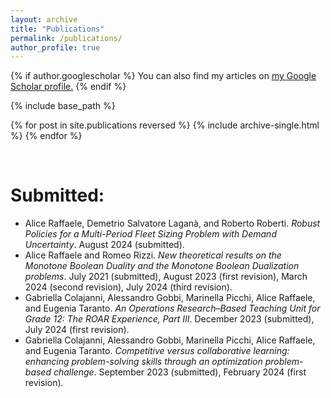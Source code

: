 ```yaml
---
layout: archive
title: "Publications"
permalink: /publications/
author_profile: true
---
```

{% if author.googlescholar %}
  You can also find my articles on <u><a href="{{author.googlescholar}}">my Google Scholar profile</a>.</u>
{% endif %}

{% include base_path %}

{% for post in site.publications reversed %}
  {% include archive-single.html %}
{% endfor %}

&nbsp;

# Submitted:
- Alice Raffaele, Demetrio Salvatore Laganà, and Roberto Roberti. *Robust Policies for a Multi-Period Fleet Sizing Problem with Demand Uncertainty*. August 2024 (submitted).
- Alice Raffaele and Romeo Rizzi. *New theoretical results on the Monotone Boolean Duality and the Monotone Boolean Dualization problems*. July 2021 (submitted), August 2023 (first revision), March 2024 (second revision), July 2024 (third revision).
- Gabriella Colajanni, Alessandro Gobbi, Marinella Picchi, Alice Raffaele, and Eugenia Taranto. *An Operations Research–Based Teaching Unit for Grade 12: The ROAR Experience, Part III*. December 2023 (submitted), July 2024 (first revision).
- Gabriella Colajanni, Alessandro Gobbi, Marinella Picchi, Alice Raffaele, and Eugenia Taranto. *Competitive versus collaborative learning: enhancing problem-solving skills through an optimization problem-based challenge*. September 2023 (submitted), February 2024 (first revision).

&nbsp;
